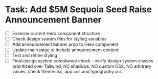 # Task: Add $5M Sequoia Seed Raise Announcement Banner

- [ ] Examine current Hero component structure
- [ ] Check design system files for styling variables
- [ ] Add announcement banner prop to Hero component
- [ ] Update main page to include announcement content
- [ ] Test and refine styling
- [ ] Final design system compliance check - verify design system classes prioritized over Tailwind, NO shadows, NO custom CSS, NO arbitrary values, check theme.css, app.css and typography.css
